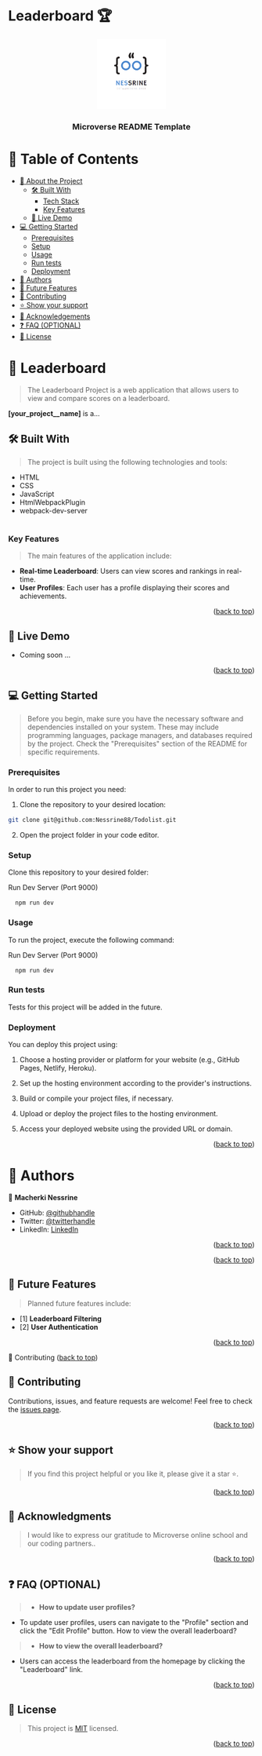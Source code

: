 # Leaderboard 🏆
<a name="readme-top"></a>


<div align="center">
  <!-- You are encouraged to replace this logo with your own! Otherwise you can also remove it. -->
  <img src="LOGO (2).png" alt="logo" width="140"  height="auto" />
  <br/>
  <h3><b>Microverse README Template</b></h3>

</div>

<!-- TABLE OF CONTENTS -->

# 📗 Table of Contents

- [📖 About the Project](#about-project)
  - [🛠 Built With](#built-with)
    - [Tech Stack](#tech-stack)
    - [Key Features](#key-features)
  - [🚀 Live Demo](#live-demo)
- [💻 Getting Started](#getting-started)
  - [Prerequisites](#prerequisites)
  - [Setup](#setup)
  - [Usage](#usage)
  - [Run tests](#run-tests)
  - [Deployment](#deployment)
- [👥 Authors](#authors)
- [🔭 Future Features](#future-features)
- [🤝 Contributing](#contributing)
- [⭐️ Show your support](#support)
- [🙏 Acknowledgements](#acknowledgements)
- [❓ FAQ (OPTIONAL)](#faq)
- [📝 License](#license)

<!-- PROJECT DESCRIPTION -->

# 📖 Leaderboard <a name="about-project"></a>

> The Leaderboard Project is a web application that allows users to view and compare scores on a leaderboard.


**[your_project__name]** is a...

## 🛠 Built With <a name="built-with"></a>

>The project is built using the following technologies and tools:

- HTML
- CSS
- JavaScript
- HtmlWebpackPlugin 
- webpack-dev-server

#


<!-- Features -->

### Key Features <a name="key-features"></a>

> The main features of the application include:

- **Real-time Leaderboard**: Users can view scores and rankings in real-time.
- **User Profiles**: Each user has a profile displaying their scores and achievements.

<p align="right">(<a href="#readme-top">back to top</a>)</p>

<!-- LIVE DEMO -->

## 🚀 Live Demo <a name="live-demo"></a>

- Coming soon ...

<p align="right">(<a href="#readme-top">back to top</a>)</p>

<!-- GETTING STARTED -->

## 💻 Getting Started <a name="getting-started"></a>

> Before you begin, make sure you have the necessary software and dependencies installed on your system. These may include programming languages, package managers, and databases required by the project. Check the "Prerequisites" section of the README for specific requirements.

### Prerequisites

In order to run this project you need:

1. Clone the repository to your desired location:
```sh
git clone git@github.com:Nessrine88/Todolist.git
```

2. Open the project folder in your code editor.

### Setup

Clone this repository to your desired folder:

Run Dev Server (Port 9000)

```
  npm run dev
```


### Usage

To run the project, execute the following command:

Run Dev Server (Port 9000)

```
  npm run dev
```
### Run tests

Tests for this project will be added in the future.

### Deployment

You can deploy this project using:


1. Choose a hosting provider or platform for your website (e.g., GitHub Pages, Netlify, Heroku).

2. Set up the hosting environment according to the provider's instructions.

3. Build or compile your project files, if necessary.

4. Upload or deploy the project files to the hosting environment.

5. Access your deployed website using the provided URL or domain.

<p align="right">(<a href="#readme-top">back to top</a>)</p>

<!-- AUTHORS -->

# 👥 Authors <a name="Nessrine Macherki"></a>

👤 **Macherki Nessrine**
- GitHub: [@githubhandle](https://github.com/Nessrine88)
- Twitter: [@twitterhandle](https://twitter.com/Nessour88)
- LinkedIn: [LinkedIn](https://www.linkedin.com/in/nessrine-macherki-86959196/)

<p align="right">(<a href="#readme-top">back to top</a>)</p>


<p align="right">(<a href="#readme-top">back to top</a>)</p>

<!-- FUTURE FEATURES -->

## 🔭 Future Features <a name="future-features"></a>

> Planned future features include:

- [1] **Leaderboard Filtering**
- [2] **User Authentication**


 
<p align="right">(<a href="#readme-top">back to top</a>)</p>
<!-- CONTRIBUTING -->
🤝 Contributing <a
<p align="right">(<a href="#readme-top">back to top</a>)</p>

<!-- CONTRIBUTING -->

## 🤝 Contributing <a name="contributing"></a>

Contributions, issues, and feature requests are welcome! Feel free to check the [issues page](https://github.com/Nessrine88/Leaderboard/issues).

<p align="right">(<a href="#readme-top">back to top</a>)</p>

<!-- SUPPORT -->

## ⭐️ Show your support <a name="support"></a>

> If you find this project helpful or you like it, please give it a star ⭐️. 


<p align="right">(<a href="#readme-top">back to top</a>)</p>

<!-- ACKNOWLEDGEMENTS -->

## 🙏 Acknowledgments <a name="acknowledgements"></a>

> I would like to express our gratitude to Microverse online school and our coding partners..


<p align="right">(<a href="#readme-top">back to top</a>)</p>

<!-- FAQ (optional) -->

## ❓ FAQ (OPTIONAL) <a name="faq"></a>

> - **How to update user profiles?**

  - To update user profiles, users can navigate to the "Profile" section and click the "Edit Profile" button.
How to view the overall leaderboard?

>- **How to view the overall leaderboard?**

  - Users can access the leaderboard from the homepage by clicking the "Leaderboard" link.
  
<p align="right">(<a href="#readme-top">back to top</a>)</p>

<!-- LICENSE -->

## 📝 License <a name="license"></a>

>This project is [MIT](./LICENSE) licensed.

<p align="right">(<a href="#readme-top">back to top</a>)</p>
